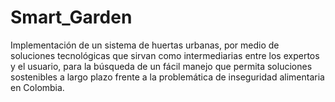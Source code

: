 # Smart_Garden
Implementación de un sistema de huertas urbanas, por medio de soluciones tecnológicas que sirvan como intermediarias entre los expertos y el usuario, para la búsqueda de un fácil manejo que permita soluciones sostenibles a largo plazo frente a la problemática de inseguridad alimentaria en Colombia. 
